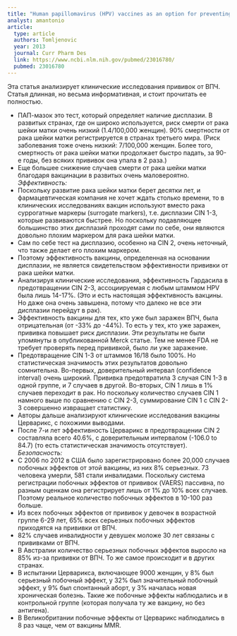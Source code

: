 ```yaml
---
title: "Human papillomavirus (HPV) vaccines as an option for preventing cervical malignancies: (how) effective and safe?"
analyst: amantonio
article:
  type: article
  authors: Tomljenovic
  year: 2013
  journal: Curr Pharm Des
  link: https://www.ncbi.nlm.nih.gov/pubmed/23016780/
  pubmed: 23016780
---
```


Эта статья анализирует клинические исследования прививок от ВПЧ. Статья длинная, но весьма информативная, и стоит прочитать ее полностью.

- ПАП-мазок это тест, который определяет наличие дисплазии. В развитых странах, где он широко используется, риск смерти от рака шейки матки очень низкий (1.4/100,000 женщин). 90% смертности от рака шейки матки регистрируется в странах третьего мира. (Риск заболевания тоже очень низкий: 7/100,000 женщин. Более того, смертность от рака шейки матки продолжает быстро падать, за 90-е годы, без всяких прививок она упала в 2 раза.)
- Еще большее снижение случаев смерти от рака шейки матки благодаря вакцинации в развитых очень маловероятно.
*Эффективность:*
- Поскольку развитие рака шейки матки берет десятки лет, и фармацевтическая компания не хочет ждать столько времени, то в клинических исследованиях вакцин используют вместо рака суррогатные маркеры (surrogate markers), т.е. дисплазии CIN 1-3, которые развиваются быстрее. Но поскольку подавляющее большинство этих дисплазий проходят сами по себе, они являются довольно плохим маркером для рака шейки матки.
- Сам по себе тест на дисплазию, особенно на CIN 2, очень неточный, что также делает его плохим маркером.
- Поэтому эффективность вакцины, определенная на основании дисплазии, не является свидетельством эффективности прививки от рака шейки матки.
- Анализируя клинические исследования, эффективность Гардасила в предотвращении CIN 2-3, ассоциируемая с любым штаммом HPV была лишь 14-17%. (Это и есть настоящая эффективность вакцины. Но даже она очень завышена, потому что далеко не все эти дисплазии перейдут в рак).
- Эффективность вакцины для тех, кто уже был заражен ВПЧ, была отрицательная (от -33% до -44%). То есть у тех, кто уже заражен, прививка повышает риск дисплазии. Эти результаты не были упомянуты в опубликованной Merck статье. Тем не менее FDA не требует проверять перед прививкой, было ли уже заражение.
- Предотвращение CIN 1-3 от штаммов 16/18 было 100%. Но статистическая значимость этих результатов довольно сомнительна. Во-первых, доверительный интервал (confidence interval) очень широкий. Прививка предотвратила 3 случая CIN 1-3 в одной группе, и 7 случаев в другой. Во-вторых, CIN 1 лишь в 1% случаев переходит в рак. Но поскольку количество случаев CIN 1 намного выше по сравнению с CIN 2-3, суммирование СIN 1 с CIN 2-3 совершенно извращает статистику.
- Авторы дальше анализируют клинические исследования вакцины Церварикс, с похожими выводами.
- После 7-и лет эффективность Церварикс в предотвращении CIN 2 составляла всего 40.6%, с доверительным интервалом (-106.0 to 84.7) (то есть статистическая значимость отсутствует).
*Безопасность:*
- С 2006 по 2012 в США было зарегистрировано более 20,000 случаев побочных эффектов от этой вакцины, из них 8% серьезных. 73 человека умерли, 581 стали инвалидами. Поскольку система регистрации побочных эффектов от прививок (VAERS) пассивна, по разным оценкам она регистрирует лишь от 1% до 10% всех случаев. Поэтому реальное количество побочных эффектов в 10-100 раз больше.
- Из всех побочных эффектов от прививок у девочек в возрастной группе 6-29 лет, 65% всех серьезных побочных эффектов приходятся на прививки от ВПЧ.
- 82% случаев инвалидности у девушек моложе 30 лет связаны с прививками от ВПЧ.
- В Австралии количество серьезных побочных эффектов выросло на 85% из-за прививки от ВПЧ. То же самое происходит и в других странах.
- В испытании Церварикса, включающее 9000 женщин, у 8% был серьезный побочный эффект, у 32% был значительный побочный эффект, у 9% был спонтанный аборт, у 3% началась новая хроническая болезнь. Такие же побочные эффекты наблюдались и в контрольной группе (которая получала ту же вакцину, но без антигена).
- В Великобритании побочные эффекты от Церварикс наблюдались в 8 раз чаще, чем от вакцины MMR.
